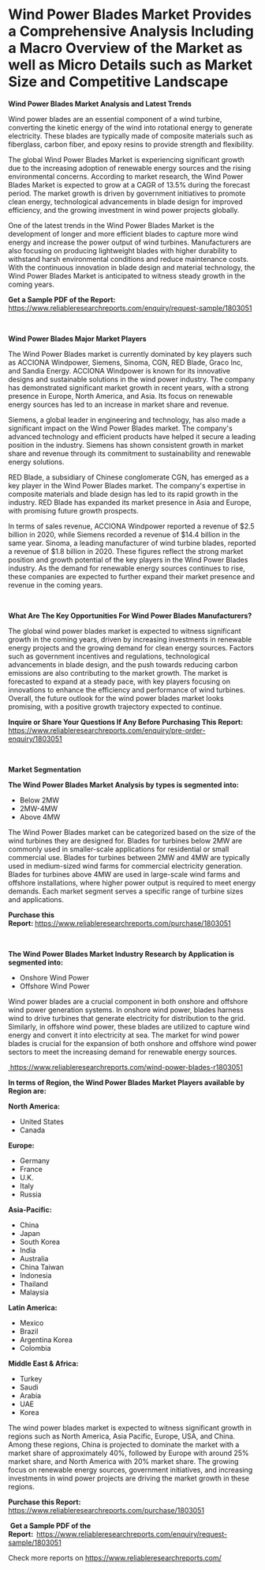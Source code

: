 <p><h1>Wind Power Blades Market Provides a Comprehensive Analysis Including a Macro Overview of the Market as well as Micro Details such as Market Size and Competitive Landscape</h1></p><p><strong>Wind Power Blades Market Analysis and Latest Trends</strong></p>
<p><p>Wind power blades are an essential component of a wind turbine, converting the kinetic energy of the wind into rotational energy to generate electricity. These blades are typically made of composite materials such as fiberglass, carbon fiber, and epoxy resins to provide strength and flexibility.</p><p>The global Wind Power Blades Market is experiencing significant growth due to the increasing adoption of renewable energy sources and the rising environmental concerns. According to market research, the Wind Power Blades Market is expected to grow at a CAGR of 13.5% during the forecast period. The market growth is driven by government initiatives to promote clean energy, technological advancements in blade design for improved efficiency, and the growing investment in wind power projects globally.</p><p>One of the latest trends in the Wind Power Blades Market is the development of longer and more efficient blades to capture more wind energy and increase the power output of wind turbines. Manufacturers are also focusing on producing lightweight blades with higher durability to withstand harsh environmental conditions and reduce maintenance costs. With the continuous innovation in blade design and material technology, the Wind Power Blades Market is anticipated to witness steady growth in the coming years.</p></p>
<p><strong>Get a Sample PDF of the Report:&nbsp;</strong> <a href="https://www.reliableresearchreports.com/enquiry/request-sample/1803051">https://www.reliableresearchreports.com/enquiry/request-sample/1803051</a></p>
<p>&nbsp;</p>
<p><strong>Wind Power Blades Major Market Players</strong></p>
<p><p>The Wind Power Blades market is currently dominated by key players such as ACCIONA Windpower, Siemens, Sinoma, CGN, RED Blade, Graco Inc, and Sandia Energy. ACCIONA Windpower is known for its innovative designs and sustainable solutions in the wind power industry. The company has demonstrated significant market growth in recent years, with a strong presence in Europe, North America, and Asia. Its focus on renewable energy sources has led to an increase in market share and revenue.</p><p>Siemens, a global leader in engineering and technology, has also made a significant impact on the Wind Power Blades market. The company's advanced technology and efficient products have helped it secure a leading position in the industry. Siemens has shown consistent growth in market share and revenue through its commitment to sustainability and renewable energy solutions.</p><p>RED Blade, a subsidiary of Chinese conglomerate CGN, has emerged as a key player in the Wind Power Blades market. The company's expertise in composite materials and blade design has led to its rapid growth in the industry. RED Blade has expanded its market presence in Asia and Europe, with promising future growth prospects.</p><p>In terms of sales revenue, ACCIONA Windpower reported a revenue of $2.5 billion in 2020, while Siemens recorded a revenue of $14.4 billion in the same year. Sinoma, a leading manufacturer of wind turbine blades, reported a revenue of $1.8 billion in 2020. These figures reflect the strong market position and growth potential of the key players in the Wind Power Blades industry. As the demand for renewable energy sources continues to rise, these companies are expected to further expand their market presence and revenue in the coming years.</p></p>
<p>&nbsp;</p>
<p><strong>What Are The Key Opportunities For Wind Power Blades Manufacturers?</strong></p>
<p><p>The global wind power blades market is expected to witness significant growth in the coming years, driven by increasing investments in renewable energy projects and the growing demand for clean energy sources. Factors such as government incentives and regulations, technological advancements in blade design, and the push towards reducing carbon emissions are also contributing to the market growth. The market is forecasted to expand at a steady pace, with key players focusing on innovations to enhance the efficiency and performance of wind turbines. Overall, the future outlook for the wind power blades market looks promising, with a positive growth trajectory expected to continue.</p></p>
<p><strong>Inquire or Share Your Questions If Any Before Purchasing This Report:</strong> <a href="https://www.reliableresearchreports.com/enquiry/pre-order-enquiry/1803051">https://www.reliableresearchreports.com/enquiry/pre-order-enquiry/1803051</a></p>
<p>&nbsp;</p>
<p><strong>Market Segmentation</strong></p>
<p><strong>The Wind Power Blades Market Analysis by types is segmented into:</strong></p>
<p><ul><li>Below 2MW</li><li>2MW-4MW</li><li>Above 4MW</li></ul></p>
<p><p>The Wind Power Blades market can be categorized based on the size of the wind turbines they are designed for. Blades for turbines below 2MW are commonly used in smaller-scale applications for residential or small commercial use. Blades for turbines between 2MW and 4MW are typically used in medium-sized wind farms for commercial electricity generation. Blades for turbines above 4MW are used in large-scale wind farms and offshore installations, where higher power output is required to meet energy demands. Each market segment serves a specific range of turbine sizes and applications.</p></p>
<p><strong>Purchase this Report:&nbsp;</strong><a href="https://www.reliableresearchreports.com/purchase/1803051">https://www.reliableresearchreports.com/purchase/1803051</a></p>
<p>&nbsp;</p>
<p><strong>The Wind Power Blades Market Industry Research by Application is segmented into:</strong></p>
<p><ul><li>Onshore Wind Power</li><li>Offshore Wind Power</li></ul></p>
<p><p>Wind power blades are a crucial component in both onshore and offshore wind power generation systems. In onshore wind power, blades harness wind to drive turbines that generate electricity for distribution to the grid. Similarly, in offshore wind power, these blades are utilized to capture wind energy and convert it into electricity at sea. The market for wind power blades is crucial for the expansion of both onshore and offshore wind power sectors to meet the increasing demand for renewable energy sources.</p></p>
<p><a href="https://www.reliableresearchreports.com/wind-power-blades-r1803051">&nbsp;https://www.reliableresearchreports.com/wind-power-blades-r1803051</a></p>
<p><strong>In terms of Region, the Wind Power Blades Market Players available by Region are:</strong></p>
<p>
    <p> <strong> North America: </strong>
        <ul>
            <li>United States</li>
            <li>Canada</li>
        </ul>
        </p> 
    <p> <strong> Europe: </strong>
        <ul>
            <li>Germany</li>
            <li>France</li>
            <li>U.K.</li>
            <li>Italy</li>
            <li>Russia</li>
        </ul>
        </p> 
    <p> <strong> Asia-Pacific: </strong>
        <ul>
            <li>China</li>
            <li>Japan</li>
            <li>South Korea</li>
            <li>India</li>
            <li>Australia</li>
            <li>China Taiwan</li>
            <li>Indonesia</li>
            <li>Thailand</li>
            <li>Malaysia</li>
        </ul>
        </p> 
    <p> <strong> Latin America: </strong>
        <ul>
            <li>Mexico</li>
            <li>Brazil</li>
            <li>Argentina Korea</li>
            <li>Colombia</li>
        </ul>
        </p> 
    <p> <strong> Middle East & Africa: </strong>
        <ul>
            <li>Turkey</li>
            <li>Saudi</li>
            <li>Arabia</li>
            <li>UAE</li>
            <li>Korea</li>
        </ul>
    </p>
    </p>
<p><p>The wind power blades market is expected to witness significant growth in regions such as North America, Asia Pacific, Europe, USA, and China. Among these regions, China is projected to dominate the market with a market share of approximately 40%, followed by Europe with around 25% market share, and North America with 20% market share. The growing focus on renewable energy sources, government initiatives, and increasing investments in wind power projects are driving the market growth in these regions.</p></p>
<p><strong>Purchase this Report: </strong><a href="https://www.reliableresearchreports.com/purchase/1803051">https://www.reliableresearchreports.com/purchase/1803051</a></p>
<p>&nbsp;<strong>Get a Sample PDF of the Report:&nbsp;&nbsp;</strong><a href="https://www.reliableresearchreports.com/enquiry/request-sample/1803051">https://www.reliableresearchreports.com/enquiry/request-sample/1803051</a></p>
<p><strong></strong></p>
<p>Check more reports on <a href="https://www.reliableresearchreports.com/">https://www.reliableresearchreports.com/</a></p>